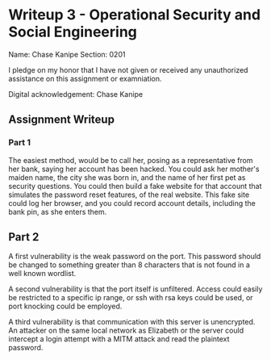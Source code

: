 # Writeup 3 - Operational Security and Social Engineering

Name: Chase Kanipe
Section: 0201

I pledge on my honor that I have not given or received any unauthorized assistance on this assignment or examniation.

Digital acknowledgement: Chase Kanipe

## Assignment Writeup


### Part 1

The easiest method, would be to call her, posing as a representative from her bank, saying her account has been hacked. You could ask her mother's maiden name, the city she was born in, and the name of her first pet as security questions. You could then build a fake website for that account that simulates the password reset features, of the real website. This fake site could log her browser, and you could record account details, including the bank pin, as she enters them.

## Part 2

A first vulnerability is the weak password on the port. This password should be changed to something greater than 8 characters that is not found in a well known wordlist.

A second vulnerability is that the port itself is unfiltered. Access could easily be restricted to a specific ip range, or ssh with rsa keys could be used, or port knocking could be employed.

A third vulnerability is that communication with this server is unencrypted. An attacker on the same local network as Elizabeth or the server could intercept a login attempt with a MITM attack and read the plaintext password.
